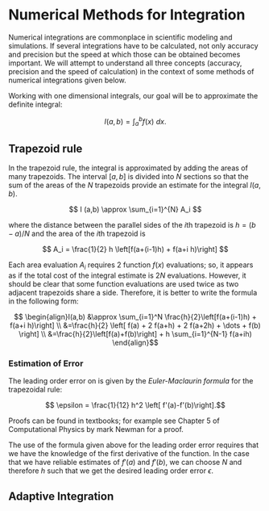 # Numerical Methods for Integration

Numerical integrations are commonplace in scientific modeling and simulations. If several integrations have to be calculated, not only accuracy and precision but the speed at which those can be obtained becomes important. We will attempt to understand all three concepts (accuracy, precision and the speed of calculation) in the context of some methods of numerical integrations given below.

Working with one dimensional integrals, our goal will be to approximate the definite integral:

$$ I(a, b) = \int_a^b f(x)\ dx. $$

## Trapezoid rule

In the trapezoid rule, the integral is approximated by adding the areas of many trapezoids. The interval $[a,b]$ is divided into $N$ sections so that the sum of the areas of the $N$ trapezoids provide an estimate for the integral $I(a,b)$.

$$ I (a,b) \approx \sum_{i=1}^{N} A_i $$

where the distance between the parallel sides of the $i$th trapezoid is $h = (b-a)/N$ and the area of the $i$th trapezoid is 

$$ A_i = \frac{1}{2} h \left[f(a+(i-1)h) + f(a+i h)\right] $$

Each area evaluation $A_i$ requires 2 function $f(x)$ evaluations; so, it appears as if the total cost of the integral estimate is $2N$ evaluations. However, it should be clear that some function evaluations are used twice as two adjacent trapezoids share a side. Therefore, it is better to write the formula in the following form:

$$ \begin{align}I(a,b) &\approx \sum_{i=1}^N \frac{h}{2}\left[f(a+(i-1)h) + f(a+i h)\right] \\
                       &=\frac{h}{2} \left[ f(a) + 2 f(a+h) + 2 f(a+2h) + \dots + f(b) \right]  \\
                       &=\frac{h}{2}\left[f(a)+f(b)\right] + h \sum_{i=1}^{N-1} f(a+ih)
\end{align}$$

### Estimation of Error

The leading order error on is given by the *Euler-Maclaurin formula* for the trapezoidal rule:

$$ \epsilon = \frac{1}{12} h^2 \left[ f'(a)-f'(b)\right].$$

Proofs can be found in textbooks; for example see Chapter 5 of Computational Physics by mark Newman for a proof. 

The use of the formula given above for the leading order error requires that we have the knowledge of the first derivative of the function. In the case that we have reliable estimates of $f'(a)$ and $f'(b)$, we can choose $N$ and therefore $h$ such that we get the desired leading order error $\epsilon$. 

## Adaptive Integration

